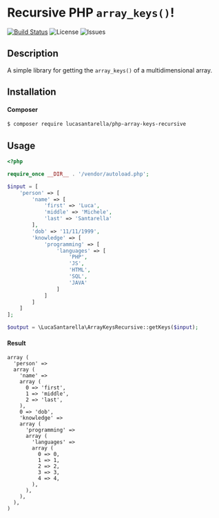 Recursive PHP `array_keys()`!
=============================

[![Build Status](https://img.shields.io/travis/lucasantarella/php-array-keys-recursive/master.svg)](https://travis-ci.org/lucasantarella/php-array-keys-recursive)
![License](https://img.shields.io/github/license/lucasantarella/php-array-keys-recursive.svg)
![Issues](https://img.shields.io/bitbucket/issues/lucasantarella/php-array-keys-recursive.svg)

## Description
A simple library for getting the `array_keys()` of a multidimensional array.

## Installation
#### Composer
```bash
$ composer require lucasantarella/php-array-keys-recursive
```

## Usage
```php
<?php

require_once __DIR__ . '/vendor/autoload.php';

$input = [
    'person' => [
        'name' => [
            'first' => 'Luca',
            'middle' => 'Michele',
            'last' => 'Santarella'
        ],
        'dob' => '11/11/1999',
        'knowledge' => [
            'programming' => [
                'languages' => [
                    'PHP',
                    'JS',
                    'HTML',
                    'SQL',
                    'JAVA'
                ]
            ]
        ]
    ]
];

$output = \LucaSantarella\ArrayKeysRecursive::getKeys($input);
```
#### Result
```text
array (
  'person' => 
  array (
    'name' => 
    array (
      0 => 'first',
      1 => 'middle',
      2 => 'last',
    ),
    0 => 'dob',
    'knowledge' => 
    array (
      'programming' => 
      array (
        'languages' => 
        array (
          0 => 0,
          1 => 1,
          2 => 2,
          3 => 3,
          4 => 4,
        ),
      ),
    ),
  ),
)
```